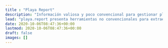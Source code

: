 ```yaml
---
title : "Playa Report"
description: "Información valiosa y poco convencional para gestionar playas"
lead: "playa.report presenta herramientas no convencionales para extraer, visualizar, analizar, modelar y documentar información inteligente e innovadora en favor de nuestras costas, playas y océanos."
date: 2020-10-06T08:47:36+00:00
lastmod: 2020-10-06T08:47:36+00:00
draft: false
images: []
---
```

